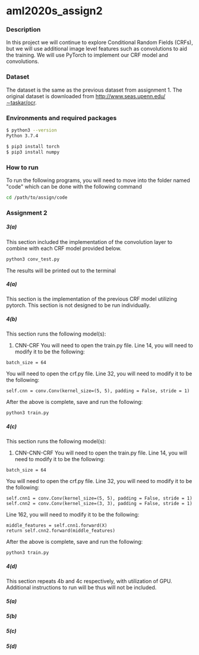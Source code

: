 # aml2020s_assign2

### Description
In this project we will continue to explore Conditional Random Fields (CRFs), but we will use additional image level features such as convolutions to aid the training. We will use PyTorch to implement our CRF model and convolutions.

### Dataset
The dataset is the same as the previous dataset from assignment 1. The original dataset is downloaded from http://www.seas.upenn.edu/∼taskar/ocr. 

### Environments and required packages
```bash
$ python3 --version
Python 3.7.4

$ pip3 install torch
$ pip3 install numpy
```

### How to run
To run the following programs, you will need to move into the folder named "code" which can be done with the following command
```bash
cd /path/to/assign/code
```

### Assignment 2
##### 3(a)
This section included the implementation of the convolution layer to combine with each CRF model provided below.
```bash
python3 conv_test.py
```
The results will be printed out to the terminal

##### 4(a)
This section is the implementation of the previous CRF model utilizing pytorch. This section is not designed to be run individually.

##### 4(b)
This section runs the following model(s):
  1. CNN-CRF
You will need to open the train.py file. Line 14, you will need to modify it to be the following:
```
batch_size = 64
```
You will need to open the crf.py file. Line 32, you will need to modify it to be the following:
```
self.cnn = conv.Conv(kernel_size=(5, 5), padding = False, stride = 1) 
```
After the above is complete, save and run the following:
 ```bash
 python3 train.py
 ```
 ##### 4(c)
 This section runs the following model(s):
  1. CNN-CNN-CRF
 You will need to open the train.py file. 
 Line 14, you will need to modify it to be the following:
 ```
batch_size = 64
```
You will need to open the crf.py file. 
Line 32, you will need to modify it to be the following:
```
self.cnn1 = conv.Conv(kernel_size=(5, 5), padding = False, stride = 1) 
self.cnn2 = conv.Conv(kernel_size=(3, 3), padding = False, stride = 1) 
```
Line 162, you will need to modify it to be the following:
```
middle_features = self.cnn1.forward(X)
return self.cnn2.forward(middle_features)
```
After the above is complete, save and run the following:
```bash
python3 train.py
```
##### 4(d)
This section repeats 4b and 4c respectively, with utilization of GPU. Additional instructions to run will be thus will not be included.

##### 5(a)

##### 5(b)

##### 5(c)

##### 5(d)

